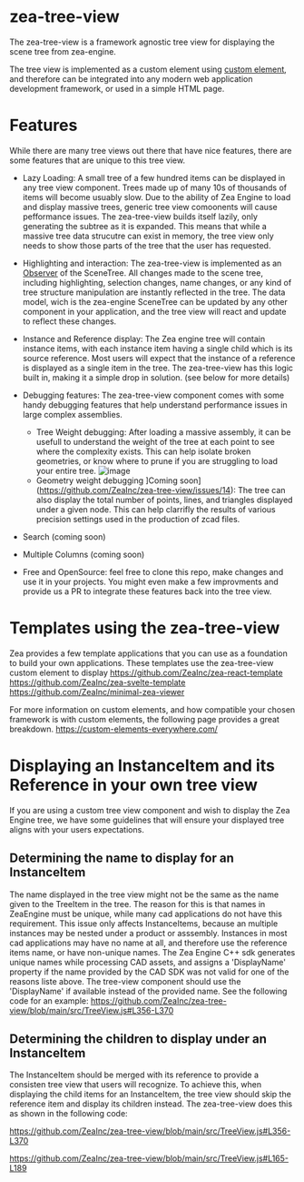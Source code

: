 # zea-tree-view

The zea-tree-view is a framework agnostic tree view for displaying the scene tree from zea-engine.

The tree view is implemented as a custom element using [custom element](https://developer.mozilla.org/en-US/docs/Web/Web_Components#custom_elements), and therefore can be integrated into any modern web application development framework, or used in a simple HTML page.

# Features
While there are many tree views out there that have nice features, there are some features that are unique to this tree view. 

* Lazy Loading: A small tree of a few hundred items can be displayed in any tree view component. Trees made up of many 10s of thousands of items will become usuably slow. Due to the  ability of Zea Engine to load and display massive trees, generic tree view comoonents will cause pefformance issues. The zea-tree-view builds itself lazily, only generating the subtree as it is expanded. This means that while a massive tree data strucutre can exist in memory, the tree view only needs to show those parts of the tree that the user has requested.
* Highlighting and interaction: The zea-tree-view is implemented as an [Observer](https://en.wikipedia.org/wiki/Observer_pattern) of the SceneTree. All changes made to the scene tree, including highlighting, selection changes, name changes, or any kind of tree structure manipulation are instantly reflected in the tree. The data model, wich is the zea-engine SceneTree can be updated by any other component in your application, and the tree view will react and update to reflect these changes.
* Instance and Reference display: The Zea engine tree will contain instance items, with each instance item having a single child which is its source reference. Most users will expect that the instance of a reference is displayed as a single item in the tree. The zea-tree-view has this logic built in, making it a simple drop in solution. (see below for more details)
* Debugging features: The zea-tree-view component comes with some handy debugging features that help understand performance issues in large complex assemblies. 
  * Tree Weight debugging: After loading a massive assembly, it can be usefull to understand the weight of the tree at each point to see where the complexity exists. This can help isolate broken geometries, or know where to prune if you are struggling to load your entire tree.
![image](https://user-images.githubusercontent.com/840121/145586804-b19662c7-dac7-4df2-ada7-eadbb2886184.png)
  * Geometry weight debugging ]Coming soon](https://github.com/ZeaInc/zea-tree-view/issues/14): The tree can also display the total number of points, lines, and triangles displayed under a given node. This can help clarrifly the results of various precision settings used in the production of zcad files.  
* Search (coming soon)
* Multiple Columns (coming soon)

* Free and OpenSource: feel free to clone this repo, make changes and use it in your projects. You might even make a few improvments and provide us a PR to integrate these features back into the tree view.

# Templates using the zea-tree-view
Zea provides a few template applications that you can use as a foundation to build your own applications. These templates use the zea-tree-view custom element to display
https://github.com/ZeaInc/zea-react-template
https://github.com/ZeaInc/zea-svelte-template
https://github.com/ZeaInc/minimal-zea-viewer

For more information on custom elements, and how compatible your chosen framework is with custom elements, the following page provides a great breakdown.
https://custom-elements-everywhere.com/


# Displaying an InstanceItem and its Reference in your own tree view 

If you are using a custom tree view component and wish to display the Zea Engine tree, we have some guidelines that will ensure your displayed tree aligns with your users expectations.

## Determining the name to display for an InstanceItem
The name displayed in the tree view might not be the same as the name given to the TreeItem in the tree. The reason for this is that names in ZeaEngine must be unique, while many cad applications do not have this requirement. This issue only affects InstanceItems, because an multiple instances may be nested under a product or asssembly. Instances in most cad applications may have no name at all, and therefore use the reference items name, or have non-unique names. The Zea Engine C++ sdk generates unique names while processing CAD assets, and assigns a 'DisplayName' property if the name provided by the CAD SDK was not valid for one of the reasons liste above.  The tree-view component should use the 'DisplayName' if available instead of the provided name.
See the following code for an example:
https://github.com/ZeaInc/zea-tree-view/blob/main/src/TreeView.js#L356-L370

## Determining the children to display under an InstanceItem
The InstanceItem should be merged with its reference to provide a consisten tree view that users will recognize. To achieve this, when displaying the child items for an InstanceItem, the tree view should skip the reference item and display its children instead. The zea-tree-view does this as shown in the following code:

https://github.com/ZeaInc/zea-tree-view/blob/main/src/TreeView.js#L356-L370


https://github.com/ZeaInc/zea-tree-view/blob/main/src/TreeView.js#L165-L189
